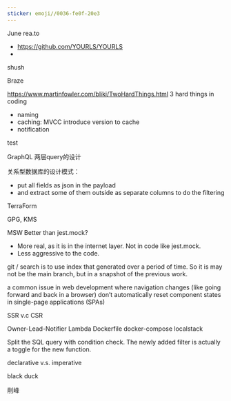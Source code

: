 ```yaml
---
sticker: emoji//0036-fe0f-20e3
---
```

June
rea.to
- https://github.com/YOURLS/YOURLS
- 

shush

Braze

https://www.martinfowler.com/bliki/TwoHardThings.html
3 hard things in coding
- naming
- caching: MVCC introduce version to cache
- notification

test

GraphQL
两层query的设计

关系型数据库的设计模式：
- put all fields as json in the payload
- and extract some of them outside as separate columns to do the filtering

TerraForm

GPG, KMS

MSW
Better than jest.mock? 
- More real, as it is in the internet layer. Not in code like jest.mock.
- Less aggressive to the code.

git 
/ search is to use index that generated over a period of time. So it is may not be the main branch, but in a snapshot of the previous work.


a common issue in web development where navigation changes (like going forward and back in a browser) don’t automatically reset component states in single-page applications (SPAs)

SSR v.c CSR

Owner-Lead-Notifier
Lambda
Dockerfile
docker-compose
localstack

Split the SQL query with condition check. The newly added filter is actually a toggle for the new function.


declarative v.s. imperative

black duck

削峰


